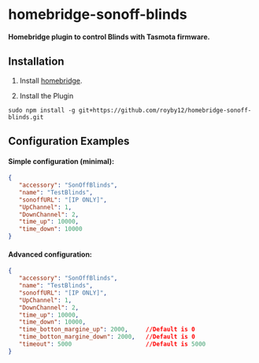 # homebridge-sonoff-blinds

#### Homebridge plugin to control Blinds with Tasmota firmware.

## Installation

1. Install [homebridge](https://github.com/nfarina/homebridge#installation-details).

2. Install the Plugin
 ```
sudo npm install -g git+https://github.com/royby12/homebridge-sonoff-blinds.git
 ```

## Configuration Examples

#### Simple configuration (minimal):

 ```json 
{
    "accessory": "SonOffBlinds",
    "name": "TestBlinds",
    "sonoffURL": "[IP ONLY]",
    "UpChannel": 1,
    "DownChannel": 2,
    "time_up": 10000,
    "time_down": 10000
}
 ``` 
#### Advanced configuration:

 ```json 
{
    "accessory": "SonOffBlinds",
    "name": "TestBlinds",
    "sonoffURL": "[IP ONLY]",
    "UpChannel": 1,
    "DownChannel": 2,
    "time_up": 10000,
    "time_down": 10000,
    "time_botton_margine_up": 2000,     //Default is 0
    "time_botton_margine_down": 2000,   //Default is 0
    "timeout": 5000                     //Default is 5000
}
 ``` 

